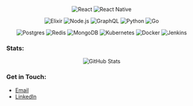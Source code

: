 <p align="center">
  <img src="https://img.shields.io/badge/react-%2320232a.svg?style=for-the-badge&logo=react&logoColor=%2361DAFB" alt="React">
  <img src="https://img.shields.io/badge/react_native-%2320232a.svg?style=for-the-badge&logo=react&logoColor=%2361DAFB" alt="React Native">
</p>

<p align="center">
  <img src="https://img.shields.io/badge/elixir-%234B275F.svg?style=for-the-badge&logo=elixir&logoColor=white" alt="Elixir">
  <img src="https://img.shields.io/badge/node.js-6DA55F?style=for-the-badge&logo=node.js&logoColor=white" alt="Node.js">
  <img src="https://img.shields.io/badge/-GraphQL-311C87?style=for-the-badge&logo=graphql" alt="GraphQL">
  <img src="https://img.shields.io/badge/python-3670A0?style=for-the-badge&logo=python&logoColor=ffdd54" alt="Python">
  <img src="https://img.shields.io/badge/go-%2300ADD8.svg?style=for-the-badge&logo=go&logoColor=white" alt="Go">
</p>

<p align="center">
  <img src="https://img.shields.io/badge/postgres-%23316192.svg?style=for-the-badge&logo=postgresql&logoColor=white" alt="Postgres">
  <img src="https://img.shields.io/badge/redis-%23DD0031.svg?style=for-the-badge&logo=redis&logoColor=white" alt="Redis">
  <img src="https://img.shields.io/badge/MongoDB-%234ea94b.svg?style=for-the-badge&logo=mongodb&logoColor=white" alt="MongoDB">
  <img src="https://img.shields.io/badge/kubernetes-%23326ce5.svg?style=for-the-badge&logo=kubernetes&logoColor=white" alt="Kubernetes">
  <img src="https://img.shields.io/badge/docker-%230db7ed.svg?style=for-the-badge&logo=docker&logoColor=white" alt="Docker">
  <img src="https://img.shields.io/badge/jenkins-%232C5263.svg?style=for-the-badge&logo=jenkins&logoColor=white" alt="Jenkins">
</p>

### Stats:

<p align="center">
  <img src="https://github-readme-stats.vercel.app/api?username=DiegoCastro-R&show_icons=true&theme=dark" alt="GitHub Stats">
</p>

### Get in Touch:

- [Email](mailto:diego.rodrigues@growtisolutions.com)
- [LinkedIn](https://www.linkedin.com/in/diegocastro-r)
